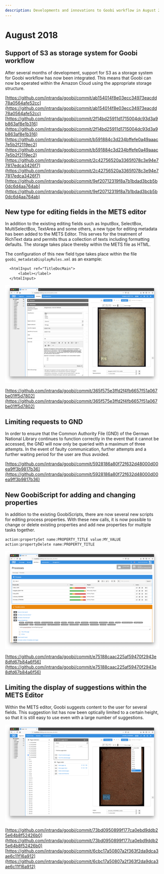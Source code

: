```yaml
---
description: Developments and innovations to Goobi workflow in August 2018
---
```


# August 2018

## Support of S3 as storage system for Goobi workflow

After several months of development, support for S3 as a storage system for Goobi workflow has now been integrated. This means that Goobi can now be operated within the Amazon Cloud using the appropriate storage structure.

[https://github.com/intranda/goobi/commit/ab154014f8e03ecc34973eacdd78a0564afe52cc](https://github.com/intranda/goobi/commit/ab154014f8e03ecc34973eacdd78a0564afe52cc) [https://github.com/intranda/goobi/commit/2f14bd25911d1715004dc93d3a9b863af8e1b316](https://github.com/intranda/goobi/commit/2f14bd25911d1715004dc93d3a9b863af8e1b316) [https://github.com/intranda/goobi/commit/b591884c3d234bffefe0a49aaac7e5b2f2119ec2](https://github.com/intranda/goobi/commit/b591884c3d234bffefe0a49aaac7e5b2f2119ec2) [https://github.com/intranda/goobi/commit/2c42756520a3365f078c3e94e77817edca3426f7](https://github.com/intranda/goobi/commit/2c42756520a3365f078c3e94e77817edca3426f7) [https://github.com/intranda/goobi/commit/9ef20712319f8a7b1bdad3bcb5b0dc6d4aa764ab](https://github.com/intranda/goobi/commit/9ef20712319f8a7b1bdad3bcb5b0dc6d4aa764ab)

## New type for editing fields in the METS editor

In addition to the existing editing fields such as InputBox, SelectBox, MultiSelectBox, TextArea and some others, a new type for editing metadata has been added to the METS Editor. This serves for the treatment of RichText data and permits thus a collection of texts including formatting defaults. The storage takes place thereby within the METS file as HTML.

The configuration of this new field type takes place within the file `goobi_metadataDisplayRules.xml` as an example:

```markup
  <htmlInput ref="TitleDocMain">
      <label></label>
  </htmlInput>
```

![Display of the title as RichTextBox](../.gitbook/assets/1808_mets_rtf_en.png)

[https://github.com/intranda/goobi/commit/365f575e3ffd2f4fb6657f51a067be01ff5d7802](https://github.com/intranda/goobi/commit/365f575e3ffd2f4fb6657f51a067be01ff5d7802)

## Limiting requests to GND

In order to ensure that the Common Authority File \(GND\) of the German National Library continues to function correctly in the event that it cannot be accessed, the GND will now only be queried with a maximum of three attempts. In the event of faulty communication, further attempts and a further waiting period for the user are thus avoided.

[https://github.com/intranda/goobi/commit/5928186a80f72f632d48000d00ea9ff3b9817b36](https://github.com/intranda/goobi/commit/5928186a80f72f632d48000d00ea9ff3b9817b36)

## New GoobiScript for adding and changing properties

In addition to the existing GoobiScripts, there are now several new scripts for editing process properties. With these new calls, it is now possible to change or delete existing properties and add new properties for multiple tasks together.

```text
action:propertySet name:PROPERTY_TITLE value:MY_VALUE
action:propertyDelete name:PROPERTY_TITLE
```

![New GoobiScript for properties](../.gitbook/assets/1808_goobiscript_properties_en.png)

[https://github.com/intranda/goobi/commit/e75188caac225af59470f2943e8dfd67b84a6f56](https://github.com/intranda/goobi/commit/e75188caac225af59470f2943e8dfd67b84a6f56)

## Limiting the display of suggestions within the METS Editor

Within the METS editor, Goobi suggests content to the user for several fields. This suggestion list has now been optically limited to a certain height, so that it is still easy to use even with a large number of suggestions.

![Limited display of suggestions](../.gitbook/assets/1808_mets_suggest_en.png)

[https://github.com/intranda/goobi/commit/73bd0950899f177ca0ebd9ddb25e64b8f52426b0](https://github.com/intranda/goobi/commit/73bd0950899f177ca0ebd9ddb25e64b8f52426b0) [https://github.com/intranda/goobi/commit/6cbc17a50807a2f363f2da9dca3ae6c11f16a912](https://github.com/intranda/goobi/commit/6cbc17a50807a2f363f2da9dca3ae6c11f16a912)

